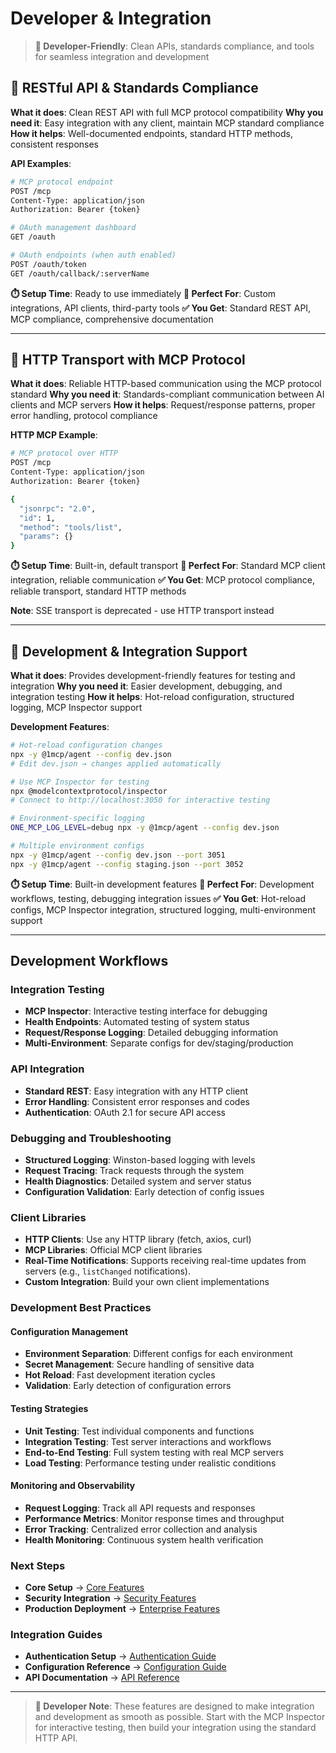# Developer & Integration

> **🔧 Developer-Friendly**: Clean APIs, standards compliance, and tools for seamless integration and development

## 🔌 RESTful API & Standards Compliance

**What it does**: Clean REST API with full MCP protocol compatibility
**Why you need it**: Easy integration with any client, maintain MCP standard compliance
**How it helps**: Well-documented endpoints, standard HTTP methods, consistent responses

**API Examples**:

```bash
# MCP protocol endpoint
POST /mcp
Content-Type: application/json
Authorization: Bearer {token}

# OAuth management dashboard
GET /oauth

# OAuth endpoints (when auth enabled)
POST /oauth/token
GET /oauth/callback/:serverName
```

**⏱️ Setup Time**: Ready to use immediately
**🎯 Perfect For**: Custom integrations, API clients, third-party tools
**✅ You Get**: Standard REST API, MCP compliance, comprehensive documentation

---

## 📡 HTTP Transport with MCP Protocol

**What it does**: Reliable HTTP-based communication using the MCP protocol standard
**Why you need it**: Standards-compliant communication between AI clients and MCP servers
**How it helps**: Request/response patterns, proper error handling, protocol compliance

**HTTP MCP Example**:

```bash
# MCP protocol over HTTP
POST /mcp
Content-Type: application/json
Authorization: Bearer {token}

{
  "jsonrpc": "2.0",
  "id": 1,
  "method": "tools/list",
  "params": {}
}
```

**⏱️ Setup Time**: Built-in, default transport
**🎯 Perfect For**: Standard MCP client integration, reliable communication
**✅ You Get**: MCP protocol compliance, reliable transport, standard HTTP methods

**Note**: SSE transport is deprecated - use HTTP transport instead

---

## 🧪 Development & Integration Support

**What it does**: Provides development-friendly features for testing and integration
**Why you need it**: Easier development, debugging, and integration testing
**How it helps**: Hot-reload configuration, structured logging, MCP Inspector support

**Development Features**:

```bash
# Hot-reload configuration changes
npx -y @1mcp/agent --config dev.json
# Edit dev.json → changes applied automatically

# Use MCP Inspector for testing
npx @modelcontextprotocol/inspector
# Connect to http://localhost:3050 for interactive testing

# Environment-specific logging
ONE_MCP_LOG_LEVEL=debug npx -y @1mcp/agent --config dev.json

# Multiple environment configs
npx -y @1mcp/agent --config dev.json --port 3051
npx -y @1mcp/agent --config staging.json --port 3052
```

**⏱️ Setup Time**: Built-in development features
**🎯 Perfect For**: Development workflows, testing, debugging integration issues
**✅ You Get**: Hot-reload configs, MCP Inspector integration, structured logging, multi-environment support

---

## Development Workflows

### Integration Testing

- **MCP Inspector**: Interactive testing interface for debugging
- **Health Endpoints**: Automated testing of system status
- **Request/Response Logging**: Detailed debugging information
- **Multi-Environment**: Separate configs for dev/staging/production

### API Integration

- **Standard REST**: Easy integration with any HTTP client
- **Error Handling**: Consistent error responses and codes
- **Authentication**: OAuth 2.1 for secure API access

### Debugging and Troubleshooting

- **Structured Logging**: Winston-based logging with levels
- **Request Tracing**: Track requests through the system
- **Health Diagnostics**: Detailed system and server status
- **Configuration Validation**: Early detection of config issues

### Client Libraries

- **HTTP Clients**: Use any HTTP library (fetch, axios, curl)
- **MCP Libraries**: Official MCP client libraries
- **Real-Time Notifications**: Supports receiving real-time updates from servers (e.g., `listChanged` notifications).
- **Custom Integration**: Build your own client implementations

### Development Best Practices

#### Configuration Management

- **Environment Separation**: Different configs for each environment
- **Secret Management**: Secure handling of sensitive data
- **Hot Reload**: Fast development iteration cycles
- **Validation**: Early detection of configuration errors

#### Testing Strategies

- **Unit Testing**: Test individual components and functions
- **Integration Testing**: Test server interactions and workflows
- **End-to-End Testing**: Full system testing with real MCP servers
- **Load Testing**: Performance testing under realistic conditions

#### Monitoring and Observability

- **Request Logging**: Track all API requests and responses
- **Performance Metrics**: Monitor response times and throughput
- **Error Tracking**: Centralized error collection and analysis
- **Health Monitoring**: Continuous system health verification

### Next Steps

- **Core Setup** → [Core Features](/guide/essentials/core-features)
- **Security Integration** → [Security Features](/guide/advanced/security)
- **Production Deployment** → [Enterprise Features](/guide/advanced/enterprise)

### Integration Guides

- **Authentication Setup** → [Authentication Guide](/guide/advanced/authentication)
- **Configuration Reference** → [Configuration Guide](/guide/essentials/configuration)
- **API Documentation** → [API Reference](/reference/health-check)

---

> **🔧 Developer Note**: These features are designed to make integration and development as smooth as possible. Start with the MCP Inspector for interactive testing, then build your integration using the standard HTTP API.

